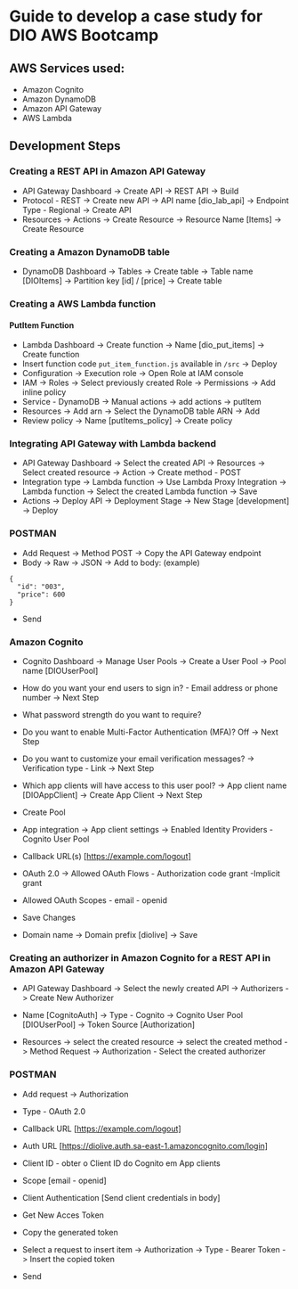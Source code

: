 # Guide to develop a case study for DIO AWS Bootcamp

## AWS Services used:

- Amazon Cognito
- Amazon DynamoDB
- Amazon API Gateway
- AWS Lambda

## Development Steps

### Creating a REST API in Amazon API Gateway

- API Gateway Dashboard -> Create API -> REST API -> Build
- Protocol - REST -> Create new API -> API name [dio_lab_api] -> Endpoint Type - Regional -> Create API
- Resources -> Actions -> Create Resource -> Resource Name [Items] -> Create Resource

### Creating a Amazon DynamoDB table

- DynamoDB Dashboard -> Tables -> Create table -> Table name [DIOItems] -> Partition key [id] / [price] -> Create table

### Creating a AWS Lambda function

#### PutItem Function

- Lambda Dashboard -> Create function -> Name [dio_put_items] -> Create function
- Insert function code ```put_item_function.js``` available in ```/src``` -> Deploy
- Configuration -> Execution role -> Open Role at IAM console
- IAM -> Roles -> Select previously created Role -> Permissions -> Add inline policy
- Service - DynamoDB -> Manual actions -> add actions -> putItem
- Resources -> Add arn -> Select the DynamoDB table ARN -> Add
- Review policy -> Name [putItems_policy] -> Create policy

### Integrating API Gateway with Lambda backend

- API Gateway Dashboard -> Select the created API -> Resources -> Select created resource -> Action -> Create method - POST
- Integration type -> Lambda function -> Use Lambda Proxy Integration -> Lambda function -> Select the created Lambda function -> Save
- Actions -> Deploy API -> Deployment Stage -> New Stage [development] -> Deploy

### POSTMAN

- Add Request -> Method POST -> Copy the API Gateway endpoint 
- Body -> Raw -> JSON -> Add to body: (example)
```
{
  "id": "003",
  "price": 600
}
```
- Send

### Amazon Cognito

- Cognito Dashboard -> Manage User Pools -> Create a User Pool -> Pool name [DIOUserPool]
- How do you want your end users to sign in? - Email address or phone number -> Next Step
- What password strength do you want to require?
- Do you want to enable Multi-Factor Authentication (MFA)? Off -> Next Step
- Do you want to customize your email verification messages? -> Verification type - Link -> Next Step
- Which app clients will have access to this user pool? -> App client name [DIOAppClient] -> Create App Client -> Next Step
- Create Pool

- App integration -> App client settings -> Enabled Identity Providers - Cognito User Pool
- Callback URL(s) [https://example.com/logout]
- OAuth 2.0 -> Allowed OAuth Flows - Authorization code grant -Implicit grant
- Allowed OAuth Scopes	- email	- openid
- Save Changes

- Domain name -> Domain prefix [diolive] -> Save

### Creating an authorizer in Amazon Cognito for a REST API in Amazon API Gateway

- API Gateway Dashboard -> Select the newly created API -> Authorizers -> Create New Authorizer
- Name [CognitoAuth] -> Type - Cognito -> Cognito User Pool [DIOUserPool] -> Token Source [Authorization]

- Resources -> select the created resource -> select the created method -> Method Request -> Authorization - Select the created authorizer

### POSTMAN

- Add request -> Authorization
- Type - OAuth 2.0
- Callback URL [https://example.com/logout]
- Auth URL [https://diolive.auth.sa-east-1.amazoncognito.com/login]
- Client ID - obter o Client ID do Cognito em App clients
- Scope [email - openid]
- Client Authentication [Send client credentials in body]
- Get New Acces Token
- Copy the generated token

- Select a request to insert item -> Authorization -> Type - Bearer Token -> Insert the copied token
- Send

